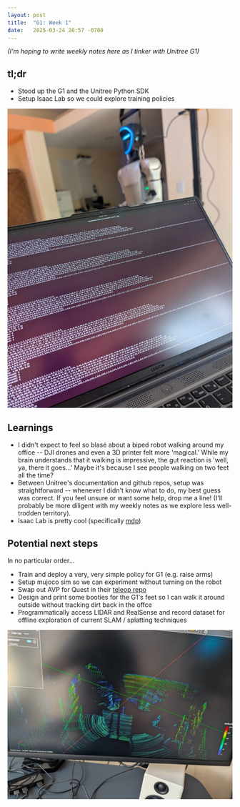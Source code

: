 ```yaml
---
layout: post
title:  "G1: Week 1"
date:   2025-03-24 20:57 -0700
---
```

*(I'm hoping to write weekly notes here as I tinker with Unitree G1)*

## tl;dr 
* Stood up the G1 and the Unitree Python SDK
* Setup Isaac Lab so we could explore training policies

![PXL_20250320_210545831](/assets/img/week-1/g1-helloworld.webp)

## Learnings
* I didn't expect to feel so blasé about a biped robot walking around my office -- DJI drones and even a 3D printer felt more 'magical.' While my brain understands that it walking is impressive, the gut reaction is 'well, ya, there it goes...' Maybe it's because I see people walking on two feet all the time?
* Between Unitree's documentation and github repos, setup was straightforward -- whenever I didn't know what to do, my best guess was correct. If you feel unsure or want some help, drop me a line! (I'll probably be more diligent with my weekly notes as we explore less well-trodden territory).
* Isaac Lab is pretty cool (specifically [mdp](tab:https://isaac-sim.github.io/IsaacLab/main/source/api/lab/isaaclab.envs.mdp.html))

## Potential next steps
In no particular order...
* Train and deploy a very, very simple policy for G1 (e.g. raise arms)
* Setup mujoco sim so we can experiment without turning on the robot
* Swap out AVP for Quest in their [teleop repo](tab:https://github.com/unitreerobotics/avp_teleoperate)
* Design and print some booties for the G1's feet so I can walk it around outside without tracking dirt back in the offce
* Programmatically access LIDAR and RealSense and record dataset for offline exploration of current SLAM / splatting techniques

![PXL_20250322_233830127](/assets/img/week-1/g1-lidar.webp)